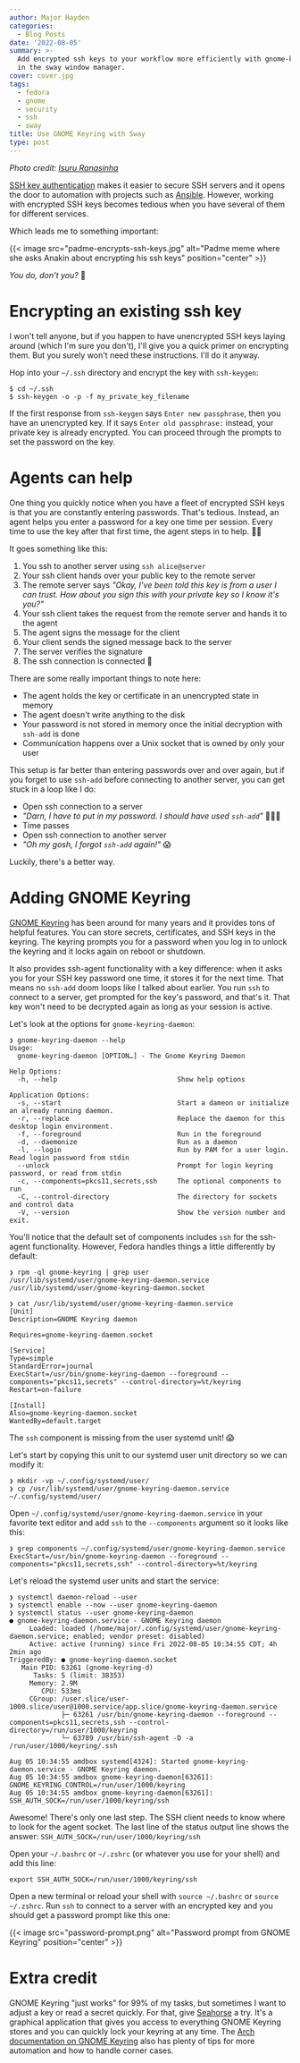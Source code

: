 ```yaml
---
author: Major Hayden
categories:
  - Blog Posts
date: '2022-08-05'
summary: >-
  Add encrypted ssh keys to your workflow more efficiently with gnome-keyring
  in the sway window manager.
cover: cover.jpg
tags:
  - fedora
  - gnome
  - security
  - ssh
  - sway
title: Use GNOME Keyring with Sway
type: post
---
```


*Photo credit: [Isuru Ranasinha](https://unsplash.com/photos/WC0zbuOofRs)*

[SSH key authentication] makes it easier to secure SSH servers and it opens the door to automation with projects such as [Ansible].
However, working with encrypted SSH keys becomes tedious when you have several of them for different services.

Which leads me to something important:

{{< image src="padme-encrypts-ssh-keys.jpg" alt="Padme meme where she asks Anakin about encrypting his ssh keys" position="center" >}}

_You do, don't you?_ 🤔

# Encrypting an existing ssh key

I won't tell anyone, but if you happen to have unencrypted SSH keys laying around (which I'm sure you don't), I'll give you a quick primer on encrypting them.
But you surely won't need these instructions.
I'll do it anyway.

Hop into your `~/.ssh` directory and encrypt the key with `ssh-keygen`:

```console
$ cd ~/.ssh
$ ssh-keygen -o -p -f my_private_key_filename
```

If the first response from `ssh-keygen` says `Enter new passphrase`, then you have an unencrypted key.
If it says `Enter old passphrase:` instead, your private key is already encrypted.
You can proceed through the prompts to set the password on the key.

# Agents can help

One thing you quickly notice when you have a fleet of encrypted SSH keys is that you are constantly entering passwords.
That's tedious.
Instead, an agent helps you enter a password for a key one time per session.
Every time to use the key after that first time, the agent steps in to help. 🕵🏻

It goes something like this:

1. You ssh to another server using `ssh alice@server`
2. Your ssh client hands over your public key to the remote server
3. The remote server says _"Okay, I've been told this key is from a user I can trust. How about you sign this with your private key so I know it's you?"_
4. Your ssh client takes the request from the remote server and hands it to the agent
5. The agent signs the message for the client
6. Your client sends the signed message back to the server
7. The server verifies the signature
8. The ssh connection is connected 🎊

There are some really important things to note here:

* The agent holds the key or certificate in an unencrypted state in memory
* The agent doesn't write anything to the disk
* Your password is not stored in memory once the initial decryption with `ssh-add` is done
* Communication happens over a Unix socket that is owned by only your user

This setup is far better than entering passwords over and over again, but if you forget to use `ssh-add` before connecting to another server, you can get stuck in a loop like I do:

* Open ssh connection to a server
* _"Darn, I have to put in my password. I should have used `ssh-add`"_ 🤦🏻‍♂️
* Time passes
* Open ssh connection to another server
* _"Oh my gosh, I forgot `ssh-add` again!"_ 😱

Luckily, there's a better way.

# Adding GNOME Keyring

[GNOME Keyring] has been around for many years and it provides tons of helpful features.
You can store secrets, certificates, and SSH keys in the keyring.
The keyring prompts you for a password when you log in to unlock the keyring and it locks again on reboot or shutdown.

It also provides ssh-agent functionality with a key difference: when it asks you for your SSH key password one time, it stores it for the next time.
That means no `ssh-add` doom loops like I talked about earlier.
You run `ssh` to connect to a server, get prompted for the key's password, and that's it.
That key won't need to be decrypted again as long as your session is active.

Let's look at the options for `gnome-keyring-daemon`:

```console
❯ gnome-keyring-daemon --help
Usage:
  gnome-keyring-daemon [OPTION…] - The Gnome Keyring Daemon

Help Options:
  -h, --help                              Show help options

Application Options:
  -s, --start                             Start a dameon or initialize an already running daemon.
  -r, --replace                           Replace the daemon for this desktop login environment.
  -f, --foreground                        Run in the foreground
  -d, --daemonize                         Run as a daemon
  -l, --login                             Run by PAM for a user login. Read login password from stdin
  --unlock                                Prompt for login keyring password, or read from stdin
  -c, --components=pkcs11,secrets,ssh     The optional components to run
  -C, --control-directory                 The directory for sockets and control data
  -V, --version                           Show the version number and exit.
```

You'll notice that the default set of components includes `ssh` for the ssh-agent functionality.
However, Fedora handles things a little differently by default:

```console
❯ rpm -ql gnome-keyring | grep user   
/usr/lib/systemd/user/gnome-keyring-daemon.service
/usr/lib/systemd/user/gnome-keyring-daemon.socket

❯ cat /usr/lib/systemd/user/gnome-keyring-daemon.service
[Unit]
Description=GNOME Keyring daemon

Requires=gnome-keyring-daemon.socket

[Service]
Type=simple
StandardError=journal
ExecStart=/usr/bin/gnome-keyring-daemon --foreground --components="pkcs11,secrets" --control-directory=%t/keyring
Restart=on-failure

[Install]
Also=gnome-keyring-daemon.socket
WantedBy=default.target
```

The `ssh` component is missing from the user systemd unit! 😱

Let's start by copying this unit to our systemd user unit directory so we can modify it:

```console
❯ mkdir -vp ~/.config/systemd/user/
❯ cp /usr/lib/systemd/user/gnome-keyring-daemon.service ~/.config/systemd/user/
```

Open `~/.config/systemd/user/gnome-keyring-daemon.service` in your favorite text editor and add `ssh` to the `--components` argument so it looks like this:

```console
❯ grep components ~/.config/systemd/user/gnome-keyring-daemon.service
ExecStart=/usr/bin/gnome-keyring-daemon --foreground --components="pkcs11,secrets,ssh" --control-directory=%t/keyring
```

Let's reload the systemd user units and start the service:

```console
❯ systemctl daemon-reload --user
❯ systemctl enable --now --user gnome-keyring-daemon 
❯ systemctl status --user gnome-keyring-daemon
● gnome-keyring-daemon.service - GNOME Keyring daemon
     Loaded: loaded (/home/major/.config/systemd/user/gnome-keyring-daemon.service; enabled; vendor preset: disabled)
     Active: active (running) since Fri 2022-08-05 10:34:55 CDT; 4h 2min ago
TriggeredBy: ● gnome-keyring-daemon.socket
   Main PID: 63261 (gnome-keyring-d)
      Tasks: 5 (limit: 38353)
     Memory: 2.9M
        CPU: 533ms
     CGroup: /user.slice/user-1000.slice/user@1000.service/app.slice/gnome-keyring-daemon.service
             ├─ 63261 /usr/bin/gnome-keyring-daemon --foreground --components=pkcs11,secrets,ssh --control-directory=/run/user/1000/keyring
             └─ 63789 /usr/bin/ssh-agent -D -a /run/user/1000/keyring/.ssh

Aug 05 10:34:55 amdbox systemd[4324]: Started gnome-keyring-daemon.service - GNOME Keyring daemon.
Aug 05 10:34:55 amdbox gnome-keyring-daemon[63261]: GNOME_KEYRING_CONTROL=/run/user/1000/keyring
Aug 05 10:34:55 amdbox gnome-keyring-daemon[63261]: SSH_AUTH_SOCK=/run/user/1000/keyring/ssh
```

Awesome! There's only one last step.
The SSH client needs to know where to look for the agent socket.
The last line of the status output line shows the answer: `SSH_AUTH_SOCK=/run/user/1000/keyring/ssh`

Open your `~/.bashrc` or `~/.zshrc` (or whatever you use for your shell) and add this line:

```shell
export SSH_AUTH_SOCK=/run/user/1000/keyring/ssh
```

Open a new terminal or reload your shell with `source ~/.bashrc` or `source ~/.zshrc`.
Run `ssh` to connect to a server with an encrypted key and you should get a password prompt like this one:

{{< image src="password-prompt.png" alt="Password prompt from GNOME Keyring" position="center" >}}

# Extra credit

GNOME Keyring "just works" for 99% of my tasks, but sometimes I want to adjust a key or read a secret quickly.
For that, give [Seahorse] a try.
It's a graphical application that gives you access to everything GNOME Keyring stores and you can quickly lock your keyring at any time.
The [Arch documentation on GNOME Keyring] also has plenty of tips for more automation and how to handle corner cases.

[SSH key authentication]: https://en.wikipedia.org/wiki/Secure_Shell#Authentication:_OpenSSH_key_management
[Ansible]: https://www.ansible.com/
[GNOME Keyring]: https://wiki.gnome.org/Projects/GnomeKeyring
[Seahorse]: https://wiki.gnome.org/Apps/Seahorse
[Arch documentation on GNOME Keyring]: https://wiki.archlinux.org/title/GNOME/Keyring
